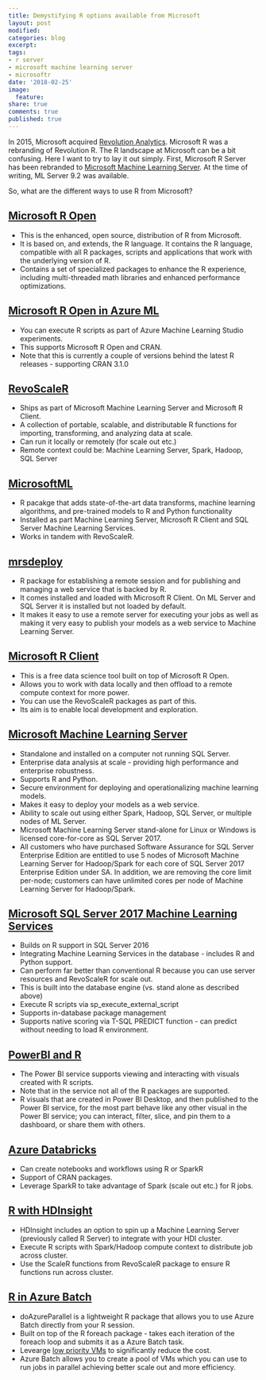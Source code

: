 ```yaml
---
title: Demystifying R options available from Microsoft 
layout: post
modified: 
categories: blog
excerpt: 
tags:
- r server
- microsoft machine learning server
- microsoftr
date: '2018-02-25'
image:
  feature: 
share: true
comments: true
published: true
---
```


In 2015, Microsoft acquired [Revolution Analytics](https://en.wikipedia.org/wiki/Revolution_Analytics). Microsoft R was a rebranding of Revolution R. The R landscape at Microsoft can be a bit confusing. Here I want to try to lay it out simply. First, Microsoft R Server has been rebranded to [Microsoft Machine Learning Server](https://blogs.technet.microsoft.com/machinelearning/2017/09/25/introducing-microsoft-machine-learning-server-9-2-release/). At the time of writing, ML Server 9.2 was available. 

So, what are the different ways to use R from Microsoft?

## [Microsoft R Open](https://mran.microsoft.com/open)
* This is the enhanced, open source, distribution of R from Microsoft. 
* It is based on, and extends, the R language. It contains the R language, compatible with all R packages, scripts and applications that work with the underlying version of R. 
* Contains a set of specialized packages to enhance the R experience, including multi-threaded math libraries and enhanced performance optimizations.

## [Microsoft R Open in Azure ML](https://docs.microsoft.com/en-us/azure/machine-learning/studio-module-reference/execute-r-script)
* You can execute R scripts as part of Azure Machine Learning Studio experiments. 
* This supports Microsoft R Open and CRAN. 
* Note that this is currently a couple of versions behind the latest R releases - supporting CRAN 3.1.0

## [RevoScaleR](https://docs.microsoft.com/en-us/machine-learning-server/r-reference/revoscaler/revoscaler)
* Ships as part of Microsoft Machine Learning Server and Microsoft R Client.
* A collection of portable, scalable, and distributable R functions for importing, transforming, and analyzing data at scale. 
* Can run it locally or remotely (for scale out etc.)
* Remote context could be: Machine Learning Server, Spark, Hadoop, SQL Server

## [MicrosoftML](https://docs.microsoft.com/en-us/machine-learning-server/r/concept-what-is-the-microsoftml-package)
* R pacakge that adds state-of-the-art data transforms, machine learning algorithms, and pre-trained models to R and Python functionality
* Installed as part Machine Learning Server, Microsoft R Client and SQL Server Machine Learning Services.
* Works in tandem with RevoScaleR.

## [mrsdeploy](https://docs.microsoft.com/en-us/machine-learning-server/r-reference/mrsdeploy/mrsdeploy-package)
* R package for establishing a remote session and for publishing and managing a web service that is backed by R.
* It comes installed and loaded with Microsoft R Client. On ML Server and SQL Server it is installed but not loaded by default.
* It makes it easy to use a remote server for executing your jobs as well as making it very easy to publish your models as a web service to Machine Learning Server.

## [Microsoft R Client](https://docs.microsoft.com/en-us/machine-learning-server/r-client/what-is-microsoft-r-client)
* This is a free data science tool built on top of Microsoft R Open.
* Allows you to work with data locally and then offload to a remote compute context for more power.
* You can use the RevoScaleR packages as part of this.
* Its aim is to enable local development and exploration.

## [Microsoft Machine Learning Server](https://docs.microsoft.com/en-us/machine-learning-server/what-is-machine-learning-server)
* Standalone and installed on a computer not running SQL Server.
* Enterprise data analysis at scale - providing high performance and enterprise robustness.
* Supports R and Python.
* Secure environment for deploying and operationalizing machine learning models.
* Makes it easy to deploy your models as a web service.
* Ability to scale out using either Spark, Hadoop, SQL Server, or multiple nodes of ML Server.
* Microsoft Machine Learning Server stand-alone for Linux or Windows is licensed core-for-core as SQL Server 2017.
* All customers who have purchased Software Assurance for SQL Server Enterprise Edition are entitled to use 5 nodes of Microsoft Machine Learning Server for Hadoop/Spark for each core of SQL Server 2017 Enterprise Edition under SA. In addition, we are removing the core limit per-node; customers can have unlimited cores per node of Machine Learning Server for Hadoop/Spark.

## [Microsoft SQL Server 2017 Machine Learning Services](https://docs.microsoft.com/en-us/sql/advanced-analytics/what-s-new-in-sql-server-machine-learning-services)
* Builds on R support in SQL Server 2016
* Integrating Machine Learning Services in the database - includes R and Python support.
* Can perform far better than conventional R because you can use server resources and RevoScaleR for scale out.
* This is built into the database engine (vs. stand alone as described above)
* Execute R scripts via sp_execute_external_script 
* Supports in-database package management
* Supports native scoring via T-SQL PREDICT function - can predict without needing to load R environment.

## [PowerBI and R](https://docs.microsoft.com/en-us/power-bi/service-r-visuals)
* The Power BI service supports viewing and interacting with visuals created with R scripts. 
* Note that in the service not all of the R packages are supported. 
* R visuals that are created in Power BI Desktop, and then published to the Power BI service, for the most part behave like any other visual in the Power BI service; you can interact, filter, slice, and pin them to a dashboard, or share them with others. 

## [Azure Databricks](https://docs.azuredatabricks.net/spark/latest/sparkr/overview.html)
* Can create notebooks and workflows using R or SparkR
* Support of CRAN packages.
* Leverage SparkR to take advantage of Spark (scale out etc.) for R jobs.

## [R with HDInsight](https://docs.microsoft.com/en-us/azure/hdinsight/r-server/r-server-get-started)
* HDInsight includes an option to spin up a Machine Learning Server (previously called R Server) to integrate with your HDI cluster.
* Execute R scripts with Spark/Hadoop compute context to distribute job across cluster.
* Use the ScaleR functions from RevoScaleR package to ensure R functions run across cluster.

## [R in Azure Batch](https://docs.microsoft.com/en-us/azure/batch/tutorial-r-doazureparallel)
* doAzureParallel is a lightweight R package that allows you to use Azure Batch directly from your R session.
* Built on top of the R foreach package - takes each iteration of the foreach loop and submits it as a Azure Batch task.
* Levearge [low priority VMs](https://azure.microsoft.com/en-us/blog/run-massive-r-jobs-in-azure-directly-from-r-studio-at-a-fraction-of-the-price/) to significantly reduce the cost.
* Azure Batch allows you to create a pool of VMs which you can use to run jobs in parallel achieving better scale out and more efficiency.



